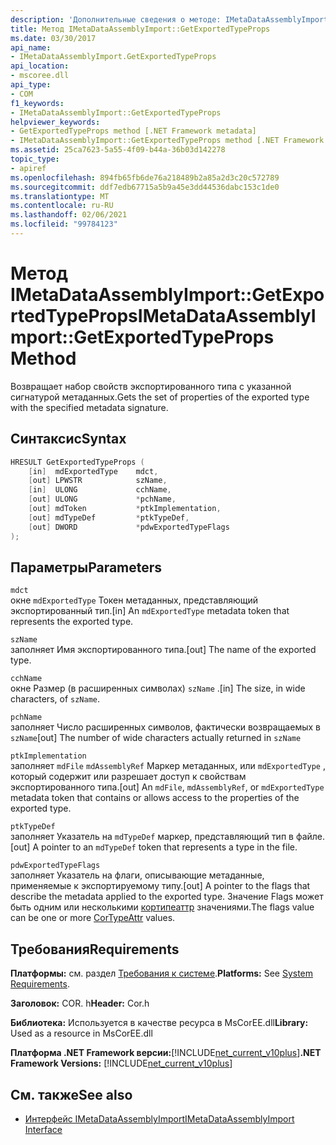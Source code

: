 ```yaml
---
description: 'Дополнительные сведения о методе: IMetaDataAssemblyImport:: GetExportedTypeProps'
title: Метод IMetaDataAssemblyImport::GetExportedTypeProps
ms.date: 03/30/2017
api_name:
- IMetaDataAssemblyImport.GetExportedTypeProps
api_location:
- mscoree.dll
api_type:
- COM
f1_keywords:
- IMetaDataAssemblyImport::GetExportedTypeProps
helpviewer_keywords:
- GetExportedTypeProps method [.NET Framework metadata]
- IMetaDataAssemblyImport::GetExportedTypeProps method [.NET Framework metadata]
ms.assetid: 25ca7623-5a55-4f09-b44a-36b03d142278
topic_type:
- apiref
ms.openlocfilehash: 894fb65fb6de76a218489b2a85a2d3c20c572789
ms.sourcegitcommit: ddf7edb67715a5b9a45e3dd44536dabc153c1de0
ms.translationtype: MT
ms.contentlocale: ru-RU
ms.lasthandoff: 02/06/2021
ms.locfileid: "99784123"
---
```

# <a name="imetadataassemblyimportgetexportedtypeprops-method"></a><span data-ttu-id="80e28-103">Метод IMetaDataAssemblyImport::GetExportedTypeProps</span><span class="sxs-lookup"><span data-stu-id="80e28-103">IMetaDataAssemblyImport::GetExportedTypeProps Method</span></span>

<span data-ttu-id="80e28-104">Возвращает набор свойств экспортированного типа с указанной сигнатурой метаданных.</span><span class="sxs-lookup"><span data-stu-id="80e28-104">Gets the set of properties of the exported type with the specified metadata signature.</span></span>  
  
## <a name="syntax"></a><span data-ttu-id="80e28-105">Синтаксис</span><span class="sxs-lookup"><span data-stu-id="80e28-105">Syntax</span></span>  
  
```cpp  
HRESULT GetExportedTypeProps (  
    [in]  mdExportedType    mdct,
    [out] LPWSTR            szName,
    [in]  ULONG             cchName,
    [out] ULONG             *pchName,
    [out] mdToken           *ptkImplementation,
    [out] mdTypeDef         *ptkTypeDef,
    [out] DWORD             *pdwExportedTypeFlags  
);  
```  
  
## <a name="parameters"></a><span data-ttu-id="80e28-106">Параметры</span><span class="sxs-lookup"><span data-stu-id="80e28-106">Parameters</span></span>  

 `mdct`  
 <span data-ttu-id="80e28-107">окне `mdExportedType` Токен метаданных, представляющий экспортированный тип.</span><span class="sxs-lookup"><span data-stu-id="80e28-107">[in] An `mdExportedType` metadata token that represents the exported type.</span></span>  
  
 `szName`  
 <span data-ttu-id="80e28-108">заполняет Имя экспортированного типа.</span><span class="sxs-lookup"><span data-stu-id="80e28-108">[out] The name of the exported type.</span></span>  
  
 `cchName`  
 <span data-ttu-id="80e28-109">окне Размер (в расширенных символах) `szName` .</span><span class="sxs-lookup"><span data-stu-id="80e28-109">[in] The size, in wide characters, of `szName`.</span></span>  
  
 `pchName`  
 <span data-ttu-id="80e28-110">заполняет Число расширенных символов, фактически возвращаемых в `szName`</span><span class="sxs-lookup"><span data-stu-id="80e28-110">[out] The number of wide characters actually returned in `szName`</span></span>  
  
 `ptkImplementation`  
 <span data-ttu-id="80e28-111">заполняет `mdFile` `mdAssemblyRef` Маркер метаданных, или `mdExportedType` , который содержит или разрешает доступ к свойствам экспортированного типа.</span><span class="sxs-lookup"><span data-stu-id="80e28-111">[out] An `mdFile`, `mdAssemblyRef`, or `mdExportedType` metadata token that contains or allows access to the properties of the exported type.</span></span>  
  
 `ptkTypeDef`  
 <span data-ttu-id="80e28-112">заполняет Указатель на `mdTypeDef` маркер, представляющий тип в файле.</span><span class="sxs-lookup"><span data-stu-id="80e28-112">[out] A pointer to an `mdTypeDef` token that represents a type in the file.</span></span>  
  
 `pdwExportedTypeFlags`  
 <span data-ttu-id="80e28-113">заполняет Указатель на флаги, описывающие метаданные, применяемые к экспортируемому типу.</span><span class="sxs-lookup"><span data-stu-id="80e28-113">[out] A pointer to the flags that describe the metadata applied to the exported type.</span></span> <span data-ttu-id="80e28-114">Значение Flags может быть одним или несколькими [кортипеаттр](cortypeattr-enumeration.md) значениями.</span><span class="sxs-lookup"><span data-stu-id="80e28-114">The flags value can be one or more [CorTypeAttr](cortypeattr-enumeration.md) values.</span></span>  
  
## <a name="requirements"></a><span data-ttu-id="80e28-115">Требования</span><span class="sxs-lookup"><span data-stu-id="80e28-115">Requirements</span></span>  

 <span data-ttu-id="80e28-116">**Платформы:** см. раздел [Требования к системе](../../get-started/system-requirements.md).</span><span class="sxs-lookup"><span data-stu-id="80e28-116">**Platforms:** See [System Requirements](../../get-started/system-requirements.md).</span></span>  
  
 <span data-ttu-id="80e28-117">**Заголовок:** COR. h</span><span class="sxs-lookup"><span data-stu-id="80e28-117">**Header:** Cor.h</span></span>  
  
 <span data-ttu-id="80e28-118">**Библиотека:** Используется в качестве ресурса в MsCorEE.dll</span><span class="sxs-lookup"><span data-stu-id="80e28-118">**Library:** Used as a resource in MsCorEE.dll</span></span>  
  
 <span data-ttu-id="80e28-119">**Платформа .NET Framework версии:**[!INCLUDE[net_current_v10plus](../../../../includes/net-current-v10plus-md.md)]</span><span class="sxs-lookup"><span data-stu-id="80e28-119">**.NET Framework Versions:** [!INCLUDE[net_current_v10plus](../../../../includes/net-current-v10plus-md.md)]</span></span>  
  
## <a name="see-also"></a><span data-ttu-id="80e28-120">См. также</span><span class="sxs-lookup"><span data-stu-id="80e28-120">See also</span></span>

- [<span data-ttu-id="80e28-121">Интерфейс IMetaDataAssemblyImport</span><span class="sxs-lookup"><span data-stu-id="80e28-121">IMetaDataAssemblyImport Interface</span></span>](imetadataassemblyimport-interface.md)
